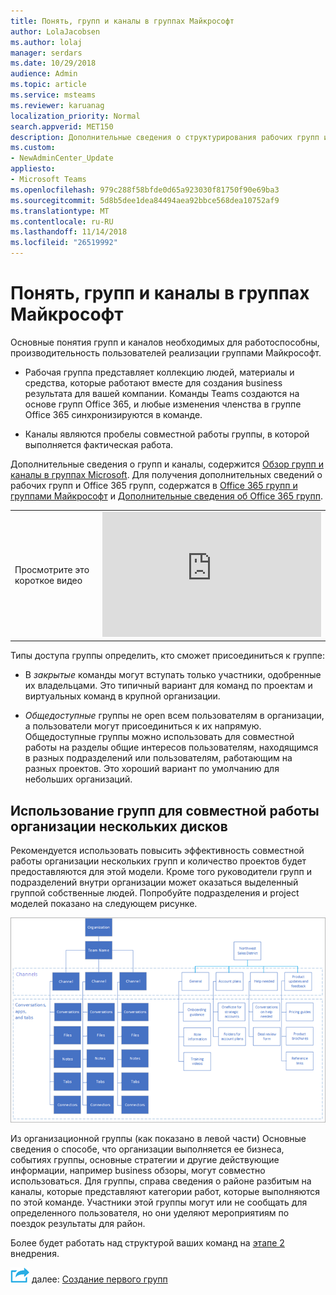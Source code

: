 ```yaml
---
title: Понять, групп и каналы в группах Майкрософт
author: LolaJacobsen
ms.author: lolaj
manager: serdars
ms.date: 10/29/2018
audience: Admin
ms.topic: article
ms.service: msteams
ms.reviewer: karuanag
localization_priority: Normal
search.appverid: MET150
description: Дополнительные сведения о структурирования рабочих групп и каналы в группах Майкрософт.
ms.custom:
- NewAdminCenter_Update
appliesto:
- Microsoft Teams
ms.openlocfilehash: 979c288f58bfde0d65a923030f81750f90e69ba3
ms.sourcegitcommit: 5d8b5dee1dea84494aea92bbce568dea10752af9
ms.translationtype: MT
ms.contentlocale: ru-RU
ms.lasthandoff: 11/14/2018
ms.locfileid: "26519992"
---
```

# <a name="understand-teams-and-channels-in-microsoft-teams"></a>Понять, групп и каналы в группах Майкрософт

Основные понятия групп и каналов необходимых для работоспособны, производительность пользователей реализации группами Майкрософт. 

- Рабочая группа представляет коллекцию людей, материалы и средства, которые работают вместе для создания business результата для вашей компании. Команды Teams создаются на основе групп Office 365, и любые изменения членства в группе Office 365 синхронизируются в команде. 

- Каналы являются пробелы совместной работы группы, в которой выполняется фактическая работа. 

Дополнительные сведения о групп и каналы, содержится [Обзор групп и каналы в группах Microsoft](teams-channels-overview.md). Для получения дополнительных сведений о рабочих групп и Office 365 групп, содержатся в [Office 365 групп и группами Майкрософт](office-365-groups.md) и [Дополнительные сведения об Office 365 групп](https://support.office.com/article/Learn-about-Office-365-groups-b565caa1-5c40-40ef-9915-60fdb2d97fa2).


|  |  |
|---------|---------|
| Просмотрите это короткое видео   | <iframe width="350" height="200" src="https://www.youtube.com/embed/hjJWtoaRJeE" frameborder="0" allowfullscreen></iframe>   |


Типы доступа группы определить, кто сможет присоединиться к группе:

- В *закрытые* команды могут вступать только участники, одобренные их владельцами. Это типичный вариант для команд по проектам и виртуальных команд в крупной организации.

- *Общедоступные* группы не open всем пользователям в организации, а пользователи могут присоединиться к их напрямую. Общедоступные группы можно использовать для совместной работы на разделы общие интересов пользователям, находящимся в разных подразделений или пользователям, работающим на разных проектов. Это хороший вариант по умолчанию для небольших организаций.

## <a name="use-teams-to-drive-cross-organization-collaboration"></a>Использование групп для совместной работы организации нескольких дисков

Рекомендуется использовать повысить эффективность совместной работы организации нескольких групп и количество проектов будет предоставляются для этой модели. Кроме того руководители групп и подразделений внутри организации может оказаться выделенный группой собственные людей. Попробуйте подразделения и project моделей показано на следующем рисунке.

![Модели организации и проекта](media/teams-adoption-organization-project.png)

Из организационной группы (как показано в левой части) Основные сведения о способе, что организации выполняется ее бизнеса, событиях группы, основные стратегии и другие действующие информации, например business обзоры, могут совместно использоваться. Для группы, справа сведения о районе разбитым на каналы, которые представляют категории работ, которые выполняются по этой команде. Участники этой группы могут или не сообщать для определенного пользователя, но они уделяют мероприятиям по поездок результаты для район.
  
Более будет работать над структурой ваших команд на [этапе 2](teams-adoption-phase2-experiment.md) внедрения.

![Далее действия значок](media/teams-adoption-next-icon.png) далее: [Создание первого групп](teams-adoption-your-first-teams.md)